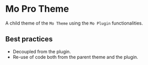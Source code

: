 # Mo Pro Theme

A child theme of the `Mo Theme` using the `Mo Plugin` functionalities.

## Best practices

* Decoupled from the plugin.
* Re-use of code both from the parent theme and the plugin.